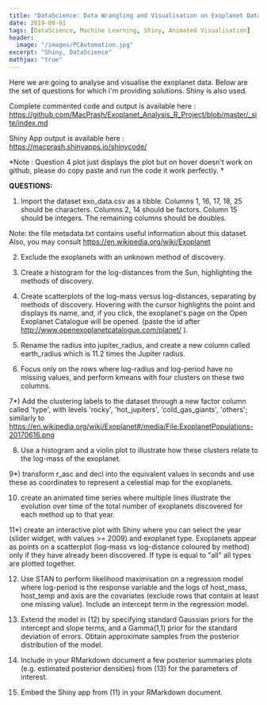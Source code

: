```yaml
---
title: "DataScience: Data Wrangling and Visualisation on Exoplanet Data"
date: 2019-09-01
tags: [DataScience, Machine Learning, Shiny, Animated Visualisation]
header:
  image: "/images/PCAutomation.jpg"
excerpt: "Shiny, DataScience"
mathjax: "true"
---
```



Here we are going to analyse and visualise the exoplanet data. Below are the set of questions for which i'm providing solutions. Shiny is also used.

Complete commented code and output is available here :  https://github.com/MacPrash/Exoplanet_Analysis_R_Project/blob/master/_site/index.md

Shiny App output is available here : https://macprash.shinyapps.io/shinycode/

*Note : Question 4 plot just displays the plot but on hover doesn't work on github, please do copy paste and run the code it work perfectly. *

**QUESTIONS:**

1) Import the dataset exo_data.csv as a tibble. Columns 1, 16, 17, 18, 25 should be characters. Columns 2, 14 should be factors. Column 15 should be integers. The remaining columns should be doubles.

Note: the file metadata.txt contains useful information about this dataset. Also, you may consult https://en.wikipedia.org/wiki/Exoplanet

2) Exclude the exoplanets with an unknown method of discovery.

3) Create a histogram for the log-distances from the Sun, highlighting the methods of discovery.

4) Create scatterplots of the log-mass versus log-distances, separating by methods of discovery. Hovering with the cursor highlights the point and displays its name, and, if you click, the exoplanet's page on the Open Exoplanet Catalogue will be opened. (paste the id after http://www.openexoplanetcatalogue.com/planet/ ).

5) Rename the radius into jupiter_radius, and create a new column called earth_radius which is 11.2 times the Jupiter radius.

6) Focus only on the rows where log-radius and log-period have no missing values, and perform kmeans with four clusters on these two columns.

7*) Add the clustering labels to the dataset through a new factor column called 'type', with levels 'rocky', 'hot_jupiters', 'cold_gas_giants', 'others'; similarly to https://en.wikipedia.org/wiki/Exoplanet#/media/File:ExoplanetPopulations-20170616.png

8) Use a histogram and a violin plot to illustrate how these clusters relate to the log-mass of the exoplanet.

9*) transform r_asc and decl into the equivalent values in seconds and use these as coordinates to represent a celestial map for the exoplanets.

10) create an animated time series where multiple lines illustrate the evolution over time of the total number of exoplanets discovered for each method up to that year.

11*) create an interactive plot with Shiny where you can select the year (slider widget, with values >= 2009) and exoplanet type. Exoplanets appear as points on a scatterplot (log-mass vs log-distance coloured by method) only if they have already been discovered. If type is equal to "all" all types are plotted together.

12) Use STAN to perform likelihood maximisation on a regression model where log-period is the response variable and the logs of host_mass, host_temp and axis are the covariates (exclude rows that contain at least one missing value). Include an intercept term in the regression model.

13) Extend the model in (12) by specifying standard Gaussian priors for the intercept and slope terms, and a Gamma(1,1) prior for the standard deviation of errors. Obtain approximate samples from the posterior distribution of the model.

14) Include in your RMarkdown document a few posterior summaries plots (e.g. estimated posterior densities) from (13) for the parameters of interest.

15) Embed the Shiny app from (11) in your RMarkdown document.
